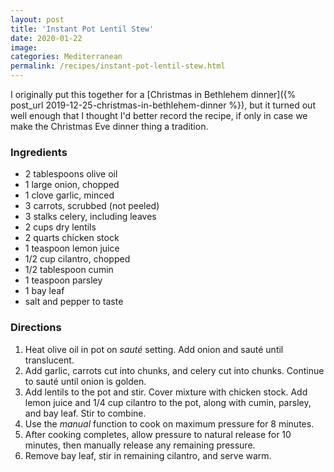 ```yaml
---
layout: post
title: 'Instant Pot Lentil Stew'
date: 2020-01-22
image:
categories: Mediterranean
permalink: /recipes/instant-pot-lentil-stew.html
---
```


I originally put this together for a [Christmas in Bethlehem dinner]({% post_url 2019-12-25-christmas-in-bethlehem-dinner %}), but it turned out well enough that I thought I'd better record the recipe, if only in case we make the Christmas Eve dinner thing a tradition.

### Ingredients

- 2 tablespoons olive oil
- 1 large onion, chopped
- 1 clove garlic, minced
- 3 carrots, scrubbed (not peeled)
- 3 stalks celery, including leaves
- 2 cups dry lentils
- 2 quarts chicken stock
- 1 teaspoon lemon juice
- 1/2 cup cilantro, chopped
- 1/2 tablespoon cumin
- 1 teaspoon parsley
- 1 bay leaf
- salt and pepper to taste

### Directions

1. Heat olive oil in pot on _sauté_ setting. Add onion and sauté until translucent.
2. Add garlic, carrots cut into chunks, and celery cut into chunks. Continue to sauté until onion is golden.
3. Add lentils to the pot and stir. Cover mixture with chicken stock. Add lemon juice and 1/4 cup cilantro to the pot, along with cumin, parsley, and bay leaf. Stir to combine.
4. Use the _manual_ function to cook on maximum pressure for 8 minutes.
5. After cooking completes, allow pressure to natural release for 10 minutes, then manually release any remaining pressure.
6. Remove bay leaf, stir in remaining cilantro, and serve warm.
